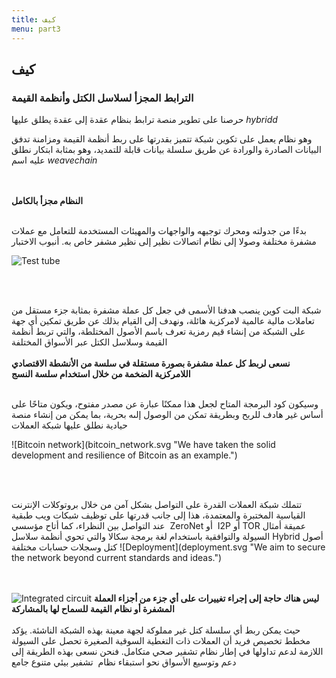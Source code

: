 ```yaml
---
title: كيف
menu: part3
---
```


## كيف
### الترابط المجزأ لسلاسل الكتل وأنظمة القيمة

<span class="column-left">

حرصنا على تطوير منصة ترابط بنظام عقدة إلى عقدة يطلق عليها <i><bdo dir="rtl">ddirbyh</bdo></i> 

 وهو نظام يعمل على تكوين شبكة تتميز بقدرتها على ربط أنظمة القيمة ومزامنة تدفق البيانات الصادرة والورادة عن طريق سلسلة بيانات قابلة للتمديد، وهو بمثابة ابتكار نطلق عليه اسم <i><bdo dir="rtl">niahcevaew</bdo></i>

<br><br>
<b>
النظام مجزأ بالكامل
</b>
<br><br> 

بدءًا من جدولته ومحرك توجيهه والواجهات والمهيئات المستخدمة للتعامل مع عملات مشفرة مختلفة وصولا إلى نظام اتصالات نظير إلى نظير مشفر خاص به. أنبوب الاختبار

</span><span class="column-right small" style="height: 12em;">![Test tube](test_tube.svg "Two years of research and development have culminated in the Internet of Coins.")</span>

<br><br>

<span class="column-left">

شبكة البت كوين ينصب هدفنا الأسمى في جعل كل عملة مشفرة بمثابة جزء مستقل من تعاملات مالية عالمية لامركزية هائلة، ونهدف إلى القيام بذلك عن طريق تمكين أي جهة على الشبكة من إنشاء قيم رمزية تعرف باسم الأصول المختلطة، والتي تربط أنظمة القيمة وسلاسل الكتل عبر الأسواق المختلفة
<br><br>
<b>
نسعى لربط كل عملة مشفرة بصورة مستقلة في سلسة من الأنشطة الاقتصادي اللامركزية الضخمة من خلال استخدام سلسة النسج
</b>
<br><br>

وسيكون كود البرمجة المتاح لجعل هذا ممكنًا عبارة عن مصدر مفتوح، ويكون متاحًا على أساس غير هادف للربح وبطريقة تمكن من الوصول إلىه بحرية، بما يمكن من إنشاء منصة حيادية نطلق عليها شبكة العملات

</span>
<span class="column-right small" style="height: 15em;">![Bitcoin network](bitcoin_network.svg "We have taken the solid development and resilience of Bitcoin as an example.")</span>

<br><br>

<span class="column-left">
تتملك شبكة العملات القدرة على التواصل بشكل آمن من خلال بروتوكلات الإنترنت القياسية المختبرة والمعتمدة، هذا إلى جانب قدرتها على توظيف شبكات ويب طبقية عميقة أمثال<bdo dir="rtl"> ROT </bdo>أو<bdo dir="rtl"> P2I </bdo> أو<bdo dir="rtl"> teNoreZ </bdo> عند التواصل بين النظراء، كما أتاح مؤسسي أصول<bdo dir="rtl"> dirbyH </bdo> السيولة والتوافقية باستخدام لغة برمجة سكالا والتي تحوي أنظمة سلاسل كتل وسجلات حسابات مختلفة
</span>
<span class="column-right small" style="height: 9em;">![Deployment](deployment.svg "We aim to secure the network beyond current standards and ideas.")</span>

<br><br>
<span class="column-left small" style="height: 10em;">![Integrated circuit](integrated_circuit.svg "Everyone is free to connect to Internet of Coins hybrid nodes.")</span>
<span class="column-right">
<b>
ليس هناك حاجة إلى إجراء تغييرات على أي جزء من أجزاء العملة المشفرة أو نظام القيمة للسماح لها بالمشاركة
</b>
<br><br>
حيث يمكن ربط أي سلسلة كتل غير مملوكة لجهة معينة بهذه الشبكة الناشئة. يؤكد مخطط تخصيص فريد أن العملات ذات التغطية السوقية الصغيرة تحصل على السيولة اللازمة لدعم تداولها في إطار نظام تشفير صحي متكامل. فنحن نسعى بهذه الطريقة إلى دعم وتوسيع الأسواق نحو استبقاء نظام  تشفير بيئي متنوع جامع
</span>

